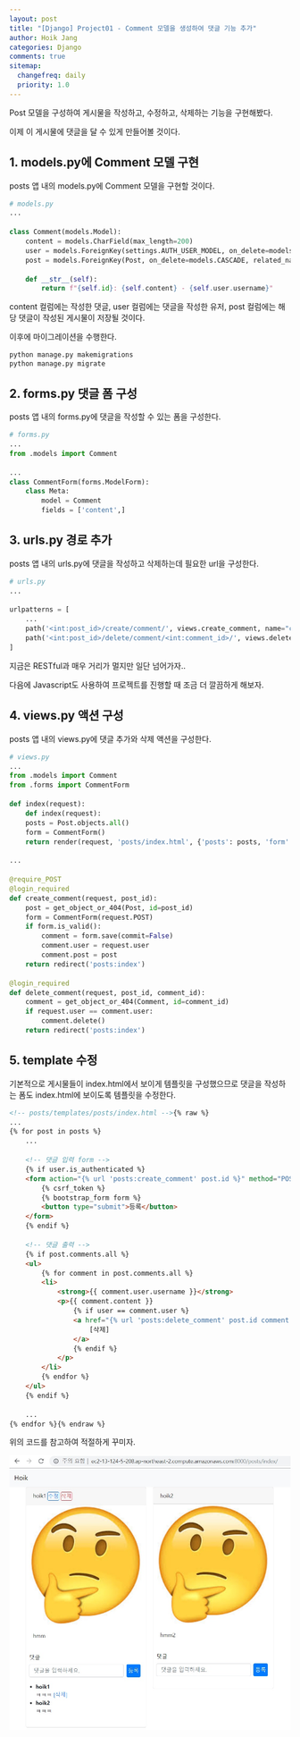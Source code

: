 ```yaml
---
layout: post
title: "[Django] Project01 - Comment 모델을 생성하여 댓글 기능 추가"
author: Hoik Jang
categories: Django
comments: true
sitemap:
  changefreq: daily
  priority: 1.0
---
```


Post 모델을 구성하여 게시물을 작성하고, 수정하고, 삭제하는 기능을 구현해봤다.

이제 이 게시물에 댓글을 달 수 있게 만들어볼 것이다.



## 1. models.py에 Comment 모델 구현

posts 앱 내의 models.py에 Comment 모델을 구현할 것이다.

```python
# models.py
...

class Comment(models.Model):
    content = models.CharField(max_length=200)
    user = models.ForeignKey(settings.AUTH_USER_MODEL, on_delete=models.CASCADE)
    post = models.ForeignKey(Post, on_delete=models.CASCADE, related_name="comments")
    
    def __str__(self):
        return f"{self.id}: {self.content} - {self.user.username}"
```

content 컬럼에는 작성한 댓글, user 컬럼에는 댓글을 작성한 유저, post 컬럼에는 해당 댓글이 작성된 게시물이 저장될 것이다.

이후에 마이그레이션을 수행한다.

```shell
python manage.py makemigrations
python manage.py migrate
```





## 2. forms.py 댓글 폼 구성

posts 앱 내의 forms.py에 댓글을 작성할 수 있는 폼을 구성한다.

```python
# forms.py
...
from .models import Comment

...
class CommentForm(forms.ModelForm):
    class Meta:
        model = Comment
        fields = ['content',]
```



## 3. urls.py 경로 추가

posts 앱 내의 urls.py에 댓글을 작성하고 삭제하는데 필요한 url을 구성한다.

```python
# urls.py
...

urlpatterns = [
    ...
    path('<int:post_id>/create/comment/', views.create_comment, name="create_comment"),
    path('<int:post_id>/delete/comment/<int:comment_id>/', views.delete_comment, name="delete_comment"),
]
```

지금은 RESTful과 매우 거리가 멀지만 일단 넘어가자..

다음에 Javascript도 사용하여 프로젝트를 진행할 때 조금 더 깔끔하게 해보자.



## 4. views.py 액션 구성

posts 앱 내의 views.py에 댓글 추가와 삭제 액션을 구성한다.

```python
# views.py
...
from .models import Comment
from .forms import CommentForm

def index(request):
    def index(request):
    posts = Post.objects.all()
    form = CommentForm()
    return render(request, 'posts/index.html', {'posts': posts, 'form': form})

...

@require_POST
@login_required
def create_comment(request, post_id):
    post = get_object_or_404(Post, id=post_id)
    form = CommentForm(request.POST)
    if form.is_valid():
        comment = form.save(commit=False)
        comment.user = request.user
        comment.post = post
    return redirect('posts:index')

@login_required
def delete_comment(request, post_id, comment_id):
    comment = get_object_or_404(Comment, id=comment_id)
    if request.user == comment.user:
        comment.delete()
    return redirect('posts:index')
```



## 5. template 수정

기본적으로 게시물들이 index.html에서 보이게 템플릿을 구성했으므로 댓글을 작성하는 폼도 index.html에 보이도록 템플릿을 수정한다.

```html
<!-- posts/templates/posts/index.html -->{% raw %}
...
{% for post in posts %}
	...

    <!-- 댓글 입력 form -->
    {% if user.is_authenticated %}
    <form action="{% url 'posts:create_comment' post.id %}" method="POST">
        {% csrf_token %}
        {% bootstrap_form form %}
        <button type="submit">등록</button>
    </form>
    {% endif %}

    <!-- 댓글 출력 -->
    {% if post.comments.all %}
    <ul>
        {% for comment in post.comments.all %}
        <li>
            <strong>{{ comment.user.username }}</strong>
            <p>{{ comment.content }}
                {% if user == comment.user %}
                <a href="{% url 'posts:delete_comment' post.id comment.id %}">
                    [삭제]
                </a>
                {% endif %}
            </p>
        </li>
        {% endfor %}
    </ul>
    {% endif %}

	...
{% endfor %}{% endraw %}
```

위의 코드를 참고하여 적절하게 꾸미자.

![django_comment](/assets/img/django/django_comment.jpg)